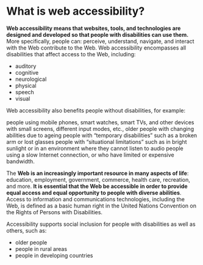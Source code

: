 # What is web accessibility?
**Web accessibility means that websites, tools, and technologies are designed and developed so that people with disabilities can use them.**
More specifically, people can: perceive, understand, navigate, and interact with the Web contribute to the Web.
Web accessibility encompasses all disabilities that affect access to the Web, including:

- auditory
- cognitive
- neurological
- physical
- speech
- visual
 
Web accessibility also benefits people without disabilities, for example:

people using mobile phones, smart watches, smart TVs, and other devices with small screens, different input modes, etc., older people with changing abilities due to ageing people with “temporary disabilities” such as a broken arm or lost glasses people with “situational limitations” such as in bright sunlight or in an environment where they cannot listen to audio people using a slow Internet connection, or who have limited or expensive bandwidth.

The **Web is an increasingly important resource in many aspects of life**: education, employment, government, commerce, health care, recreation, and more. **It is essential that the Web be accessible in order to provide equal access and equal opportunity to people with diverse abilities**. Access to information and communications technologies, including the Web, is defined as a basic human right in the United Nations Convention on the Rights of Persons with Disabilities.

Accessibility supports social inclusion for people with disabilities as well as others, such as:

- older people
- people in rural areas
- people in developing countries